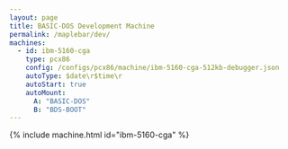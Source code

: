 ```yaml
---
layout: page
title: BASIC-DOS Development Machine
permalink: /maplebar/dev/
machines:
  - id: ibm-5160-cga
    type: pcx86
    config: /configs/pcx86/machine/ibm-5160-cga-512kb-debugger.json
    autoType: $date\r$time\r
    autoStart: true
    autoMount:
      A: "BASIC-DOS"
      B: "BDS-BOOT"
---
```


{% include machine.html id="ibm-5160-cga" %}
